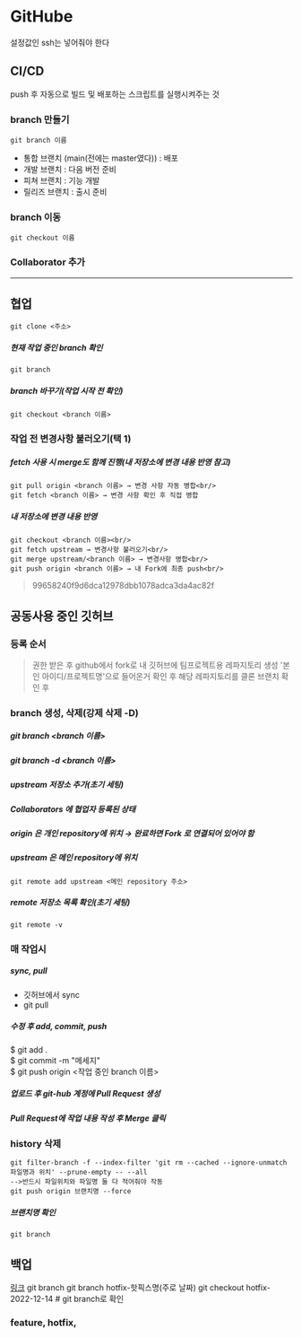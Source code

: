 # GitHube
설정값인 ssh는 넣어줘야 한다
## CI/CD
push 후 자동으로 빌드 및 배포하는 스크립트를 실행시켜주는 것
### branch 만들기
    git branch 이름
- 통합 브랜치 (main(전에는 master였다)) : 배포
- 개발 브랜치 : 다음 버전 준비
- 피쳐 브랜치 : 기능 개발
- 릴리즈 브랜치 : 출시 준비

### branch 이동

    git checkout 이름

### Collaborator 추가

---
## 협업
    git clone <주소>

##### 현재 작업 중인 branch 확인
    git branch

##### branch 바꾸기(작업 시작 전 확인)
    git checkout <branch 이름>

### 작업 전 변경사항 불러오기(택 1)
##### fetch 사용 시 merge도 함께 진행(내 저장소에 변경 내용 반영 참고)
    git pull origin <branch 이름> → 변경 사항 자동 병합<br/>
    git fetch <branch 이름> → 변경 사항 확인 후 직접 병합

##### 내 저장소에 변경 내용 반영
    git checkout <branch 이름><br/>
    git fetch upstream → 변경사항 불러오기<br/>
    git merge upstream/<branch 이름> → 변경사항 병합<br/>
    git push origin <branch 이름> → 내 Fork에 최종 push<br/>
> 99658240f9d6dca12978dbb1078adca3da4ac82f
## 공동사용 중인 깃허브
### 등록 순서
> 권한 받은 후 github에서 fork로 내 깃허브에 팀프로젝트용 레파지토리 생성
> '본인 아이디/프로젝트명'으로 들어온거 확인 후 해당 레파지토리를 클론
> 브랜치 확인 후 

### branch 생성, 삭제(강제 삭제 -D)
##### git branch <branch 이름><br/>
##### git branch -d <branch 이름>

##### upstream 저장소 추가(초기 세팅)
##### Collaborators 에 협업자 등록된 상태
##### origin 은 개인 repository에 위치 → 완료하면 Fork 로 연결되어 있어야 함
##### upstream 은 메인 repository에 위치
    git remote add upstream <메인 repository 주소>

##### remote 저장소 목록 확인(초기 세팅)
    git remote -v


### 매 작업시
##### sync, pull
- 깃허브에서 sync
- git pull

##### 수정 후 add, commit, push

$ git add .<br/>
$ git commit -m "메세지"<br/>
$ git push origin <작업 중인 branch 이름><br/>

##### 업로드 후 git-hub 계정에 Pull Request 생성
##### Pull Request에 작업 내용 작성 후 Merge 클릭





### history 삭제
    git filter-branch -f --index-filter 'git rm --cached --ignore-unmatch 파일명과 위치' --prune-empty -- --all
    -->반드시 파일위치와 파일명 둘 다 적어줘야 작동
    git push origin 브랜치명 --force
##### 브랜치명 확인
    git branch

## 백업
<a href ="https://git-scm.com/book/en/v2/Git-Branching-Branch-Management">링크</a>
    git branch
    git branch hotfix-핫픽스명(주로 날짜)
    git checkout hotfix-2022-12-14 #
    git branch로 확인 

### feature, hotfix, 
